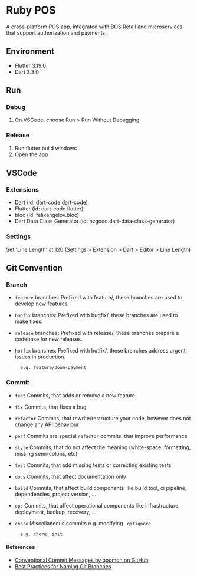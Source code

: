 # Ruby POS

A cross-platform POS app, integrated with BOS Retail and microservices that support authorization and payments.


## Environment
- Flutter 3.19.0
- Dart 3.3.0

## Run
### Debug
1. On VSCode, choose Run > Run Without Debugging
### Release
1. Run flutter build windows
2. Open the app

## VSCode
### Extensions
- Dart (id: dart-code.dart-code)
- Flutter (id: dart-code.flutter)
- bloc (id: felixangelov.bloc)
- Dart Data Class Generator (id: hzgood.dart-data-class-generator)


### Settings
Set 'Line Length' at 120 (Settings > Extension > Dart > Editor > Line Length)

## Git Convention
### Branch
* `feature` branches: Prefixed with feature/, these branches are used to develop new features.
* `bugfix` branches: Prefixed with bugfix/, these branches are used to make fixes.
* `release` branches: Prefixed with release/, these branches prepare a codebase for new releases.
* `hotfix` branches: Prefixed with hotfix/, these branches address urgent issues in production.

        e.g. feature/down-payment
        

### Commit
* `feat` Commits, that adds or remove a new feature
* `fix` Commits, that fixes a bug
* `refactor` Commits, that rewrite/restructure your code, however does not change any API behaviour
* `perf` Commits are special `refactor` commits, that improve performance
* `style` Commits, that do not affect the meaning (white-space, formatting, missing semi-colons, etc)
* `test` Commits, that add missing tests or correcting existing tests
* `docs` Commits, that affect documentation only
* `build` Commits, that affect build components like build tool, ci pipeline, dependencies, project version, ...
* `ops` Commits, that affect operational components like infrastructure, deployment, backup, recovery, ...
* `chore` Miscellaneous commits e.g. modifying `.gitignore`
        
        e.g. chore: init



#### References
- [Conventional Commit Messages by qoomon on GitHub](https://gist.github.com/qoomon/5dfcdf8eec66a051ecd85625518cfd13)
- [Best Practices for Naming Git Branches](https://graphite.dev/guides/git-branch-naming-conventions)

